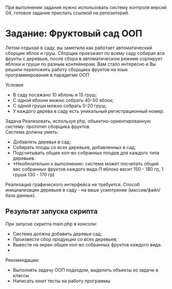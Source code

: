 При выполнении задания нужно использовать систему контроля версий Git, готовое задание прислать ссылкой на репозиторий.
<h1>Задание: Фруктовый сад ООП</h1>
<p>
Летом отдыхая в саду, вы заметили как работает автоматический сборщик яблок и груш. Сборщик проезжает по всему саду собирая все фрукты с деревьев, после сбора в автоматическом режиме сортирует яблоки и груши по разным контейнерам. Вам стало интересно и Вы решили переложить работу сборщика фруктов на язык программирования в парадигме ООП</p> 
<p>Условия
<ul>
<li>В саду посажано 10 яблонь и 15 груш;</li>
<li>С одной яблони можно собрать 40-50 яблок;</li>
<li>С одной груши можно собрать 0-20 груш;</li>
<li>У каждого дерева в саду есть уникальный регистрационный номер.</li>
</ul>
</p>
<p>Задача
Реализовать, используя php, объектно-ориентированную систему: прототип сборщика фруктов. <br>
Система должна уметь:
<ul>
<li>Добавлять деревья в сад;</li>
<li>Собирать плоды со всех деревьев, добавленных в сад;</li>
<li>Подсчитывать общее кол-во собранных плодов для каждого типа деревьев.</li>
<li>*Необязательно к выполнению: система может посчитать общий вес собранных фруктов каждого вида (1 яблоко весит 150 - 180 гр, 1 груша 130 - 170 гр)</li>
</ul>
</p>
Реализация графического интерфейса не требуется.  
Способ инициализации деревьев в саду - на ваше усмотрение (массив/файл/база данных).
<h2>Результат запуска скрипта</h2>
При запуске скрипта main.php в консоли:
<ul>
<li>Система должна добавить деревья сад;</li>
<li>Произвести сбор продукции со всех деревьев;</li>
<li>Вывести на экран общее кол-во собранных фруктов каждого вида.</li>
<li></li>
</ul>
Рекомендации:
<ul>
<li>Выполнять задачу ООП подходом, выделить объекты из задачи в классы</li>
<li>Написать юнит тесты на работу программы</li>
</ul>
